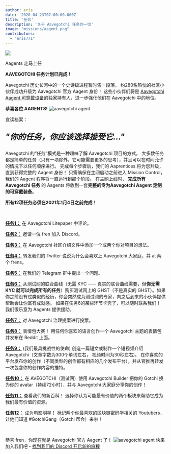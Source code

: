 ```yaml
---
author: eris
date: '2020-04-23T07:00:00.000Z'
title: '任务'
description: '关于 Aavegotchi 任务的一切'
image: "missions/aagent.png"
contributors:
  - "eris771"
---
```


<div class="headerImageContainer">
<img src="/missions/aagent.png" class="headerImage">
<p class="headerImageText">Aagents 走马上任</p>
</div>

**AAVEGOTCHI 任务计划已完成！**

Aavegotchi 历史长河中的一个史诗级进程暂时告一段落， 约280名热忱的社区小伙伴成功升级为 Aavegotchi 官方 Aagent 身份！ 这些小伙伴们将是 [Aavegotchi Aagent 可穿戴设备](/wearables#aagent-wearables-set)的独家持有人，进一步强化他们在 Aavegotchi 中的地位。

**恭喜各位 AAGENTS!** <img src="/missions/tinyagent.png" alt = "aavegotchi agent" />


宣读档案：

<p style="font-size:25px; font-style: italic;"><b>"你的任务，你应该选择接受它..."</b></p>

Aavegotchi 的“任务”模式是一种趣味了解 Aavegotchi 项目的方式。 大多数任务都是简单的任务（只有一项除外，它可能需要更多的思考），并且可以在时间允许的情况下以任何顺序进行。 完成每个步骤后，我们的 Aaprentices 将为您升级，直到获得完整的 Aagent 身份！ 只需确保在主网启动之前进入 Mission Control，我们的 Aagent 程序将一直运行到那个阶段。 在主网上线时， **完成所有 Aavegotchi 任务** 的 Aagents 将收到一套**完整的专为Aavegotchi Aagent 定制的可穿戴装备**。

**所有12项任务必须在2021年1月4日之前完成！**

&nbsp;


[**任务1：**](https://aavegotchi.medium.com/aavegotchi-community-update-3-4d733e8275e) 在 Aavegotchi Litepaper 中评论。

[**任务2：**](https://aavegotchi.medium.com/aavegotchi-community-update-4-1744633c3fc4) 邀请一位 fren 加入 Discord。

[**任务3：**](https://aavegotchi.medium.com/aavegotchi-community-update-5-39d240b3bd13) 在 Aavegotchi 社区介绍文件中添加一个或两个你对项目的想法。

[**任务4：**](https://aavegotchi.medium.com/aavegotchi-community-update-6-ecece9ba73de) 转发我们的 Twitter 说说为什么会喜欢上 Aavegotchi 大家庭，并 at 两个 frens。

[**任务5：**](https://aavegotchi.medium.com/aavegotchi-community-update-7-a8f1ce2b297d) 在我们的 Telegram 群中提出一个问题。

[**任务6：**](https://aavegotchi.medium.com/aavegotchi-community-update-8-8e2bcba353b9) 从测试网的联合曲线（无需 KYC ---- 真实的联合曲线需要，但**你无需 KYC 就可以完成所有的任务**）购买测试网上的 GHST（不是真实的 GHST）。如果你之前没有过类似的经历，你会突然成为测试网的专家，向之后到来的小伙伴提供帮助会让你富有成就感。 如果在任务6的某些环节卡壳了，可以随时联系我们！ 我们很乐意为 Aagents 提供援助。

[**任务7：**](https://aavegotchi.medium.com/aavegotchi-community-update-9-3c297c4ae645) 对 Aavegotchi 治理提案进行投票。

[**任务8：**](https://aavegotchi.medium.com/aavegotchi-community-update-10-d0b8af0df301) 表情包大赛！ 用任何你喜欢的语言创作一个 Aavegotchi 主题的表情包并发布在 Reddit 上面。

[**任务9：**](https://aavegotchi.medium.com/aavegotchi-community-update-12-7f85605e33dd) (我们最具挑战性的使命) 创造一篇短文或制作一个短视频介绍 Aavegotchi（文章字数为300个单词左右， 视频时间为30秒左右)。 在你喜欢的平台发布你的创作（不同类型的创作都有相应的几个发布平台），并从官推再转发一次包含你的创作内容的推特。

[**任务10：**](https://aavegotchi.medium.com/aavegotchi-dev-update-3-mission-10-46bd59837936) 在 AVEGOTCHI（测试网）使用 Aavegotchi Builder 把你的 Gotchi 换为你的 avatar（持续72小时），并与 Aavegotchi 大家庭分享你的创作！

[**任务11：**](https://aavegotchi.medium.com/aavegotchi-community-update-16-b4db0f05b44) 查看我们的新百科！ 选择你认为可能最有价值的两个板块来帮助它成为我们最有价值的资源。

[**任务12：**](https://aavegotchi.medium.com/aavegotchi-community-update-18-dbaa35b1ed50) 成为电影明星！ 标记两个你最喜欢的区块链密码学相关的 Youtubers，让他们知道 #GotchiGang（Gotchi 帮会）来啦！

&nbsp;

恭喜 fren，你现在就是 Aavegotchi 官方 Aagent 了！ <img src="/missions/tinyagent.png" alt = "aavegotchi agent" /> 快来加入我们吧 - [找到我们的 Discord 开启新的旅程](https://discord.com/invite/NPwnWB6)

&nbsp; &nbsp;
